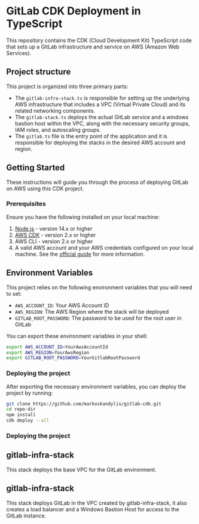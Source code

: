 # GitLab CDK Deployment in TypeScript

This repository contains the CDK (Cloud Development Kit) TypeScript code that sets up a GitLab infrastructure and service on AWS (Amazon Web Services).

## Project structure

This project is organized into three primary parts:
- The `gitlab-infra-stack.ts` is responsible for setting up the underlying AWS infrastructure that includes a VPC (Virtual Private Cloud) and its related networking components.
- The `gitlab-stack.ts` deploys the actual GitLab service and a windows bastion host within the VPC, along with the necessary security groups, IAM roles, and autoscaling groups.
- The `gitlab.ts` file is the entry point of the application and it is responsible for deploying the stacks in the desired AWS account and region.

## Getting Started

These instructions will guide you through the process of deploying GitLab on AWS using this CDK project.

### Prerequisites

Ensure you have the following installed on your local machine:

1. [Node.js](https://nodejs.org/) - version 14.x or higher
2. [AWS CDK](https://docs.aws.amazon.com/cdk/latest/guide/getting_started.html) - version 2.x or higher
3. AWS CLI - version 2.x or higher
4. A valid AWS account and your AWS credentials configured on your local machine. See the [official guide](https://docs.aws.amazon.com/cli/latest/userguide/cli-configure-files.html) for more information.

## Environment Variables

This project relies on the following environment variables that you will need to set:

- `AWS_ACCOUNT_ID`: Your AWS Account ID
- `AWS_REGION`: The AWS Region where the stack will be deployed
- `GITLAB_ROOT_PASSWORD`: The password to be used for the root user in GitLab

You can export these environment variables in your shell:

```bash
export AWS_ACCOUNT_ID=YourAwsAccountId
export AWS_REGION=YourAwsRegion
export GITLAB_ROOT_PASSWORD=YourGitlabRootPassword
```
### Deploying the project

After exporting the necessary environment variables, you can deploy the project by running:

```bash
git clone https://github.com/markoskandylis/gitlab-cdk.git
cd repo-dir
npm install
cdk deploy --all

```
### Deploying the project
## gitlab-infra-stack
This stack deploys the base VPC for the GitLab environment.
## gitlab-infra-stack
This stack deploys GitLab in the VPC created by gitlab-infra-stack, it also creates a load balancer and a Windows Bastion Host for access to the GitLab instance.
